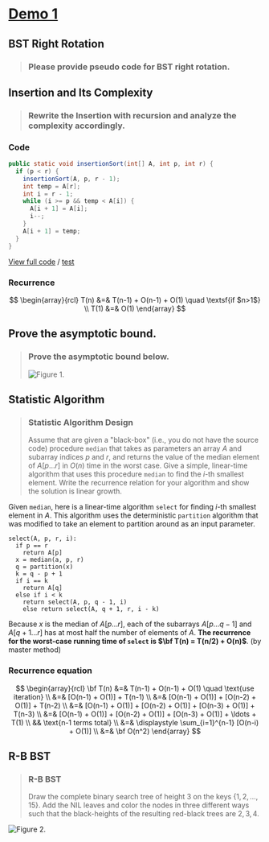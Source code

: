 <!-- hotfix: KaTeX -->
<!-- https://github.com/yzane/vscode-markdown-pdf/issues/21/ -->
<script type="text/javascript" src="http://cdn.mathjax.org/mathjax/latest/MathJax.js?config=TeX-AMS-MML_HTMLorMML"></script>
<script type="text/x-mathjax-config">MathJax.Hub.Config({ tex2jax: { inlineMath: [['$', '$']] }, messageStyle: 'none' });</script>

# [Demo 1](https://student.desmos.com/?prepopulateCode=b33pqa)

## BST Right Rotation

> ### Please provide pseudo code for BST right rotation.

## Insertion and Its Complexity

> ### Rewrite the Insertion with recursion and analyze the complexity accordingly.

### Code

```java
public static void insertionSort(int[] A, int p, int r) {
  if (p < r) {
    insertionSort(A, p, r - 1);
    int temp = A[r];
    int i = r - 1;
    while (i >= p && temp < A[i]) {
      A[i + 1] = A[i];
      i--;
    }
    A[i + 1] = temp;
  }
}
```

[View full code](https://github.com/hendraanggrian/IIT-CS430/blob/main/testbed/app/src/main/java/com/example/sort/InsertionSorts.java)
/ [test](https://github.com/hendraanggrian/IIT-CS430/blob/main/testbed/app/src/test/java/com/example/sort/InsertionSortsTest.java)

### Recurrence

$$
\begin{array}{rcl}
  T(n) &=& T(n-1) + O(n-1) + O(1) \quad \textsf{if $n>1$} \\
  T(1) &=& O(1)
\end{array}
$$

## Prove the asymptotic bound.

> ### Prove the asymptotic bound below.
>
> ![Figure 1.](https://github.com/hendraanggrian/IIT-CS430/raw/assets/desmos/prove_the_asymptotic_bound.jpg)

## Statistic Algorithm

> ### Statistic Algorithm Design
>
> Assume that are given a "black-box" (i.e., you do not have the source code)
  procedure `median` that takes as parameters an array $A$ and subarray indices
  $p$ and $r$, and returns the value of the median element of $A[p \ldots r]$ in
  $O(n)$ time in the worst case. Give a simple, linear-time algorithm that uses
  this procedure `median` to find the $i$-th smallest element. Write the
  recurrence relation for your algorithm and show the solution is linear growth.

Given `median`, here is a linear-time algorithm `select` for finding $i$-th
smallest element in $A$. This algorithm uses the deterministic `partition`
algorithm that was modified to take an element to partition around as an input
parameter.

```
select(A, p, r, i):
  if p == r
    return A[p]
  x = median(a, p, r)
  q = partition(x)
  k = q - p + 1
  if i == k
    return A[q]
  else if i < k
    return select(A, p, q - 1, i)
    else return select(A, q + 1, r, i - k)
```

Because $x$ is the median of $A[p \ldots r]$, each of the subarrays
$A[p \ldots q - 1]$ and $A[q + 1 \ldots r]$ has at most half the number of
elements of $A$. **The recurrence for the worst-case running time of `select`
is $\bf T(n) = T(n/2) + O(n)$**. (by master method)

### Recurrence equation

$$
\begin{array}{rcl}
  \bf T(n) &=& T(n-1) + O(n-1) + O(1) \quad
    \text{use iteration} \\
  &=& [O(n-1) + O(1)] + T(n-1) \\
  &=& [O(n-1) + O(1)] + [O(n-2) + O(1)] + T(n-2) \\
  &=& [O(n-1) + O(1)] + [O(n-2) + O(1)] +
    [O(n-3) + O(1)] + T(n-3) \\
  &=& [O(n-1) + O(1)] + [O(n-2) + O(1)] +
    [O(n-3) + O(1)] + \ldots + T(1) \\
  && \text{n-1 terms total} \\
  &=& \displaystyle \sum_{i=1}^{n-1} [O(n-i) + O(1)] \\
  &=& \bf O(n^2)
\end{array}
$$

## R-B BST

> ### R-B BST
>
> Draw the complete binary search tree of height 3 on the
  keys $\{1,2,\ldots,15\}$. Add the NIL leaves and color the nodes in three
  different ways such that the black-heights of the resulting red-black trees
  are $2,3,4$.

![Figure 2.](https://github.com/hendraanggrian/IIT-CS430/raw/assets/desmos/r-b_bst.jpg)
